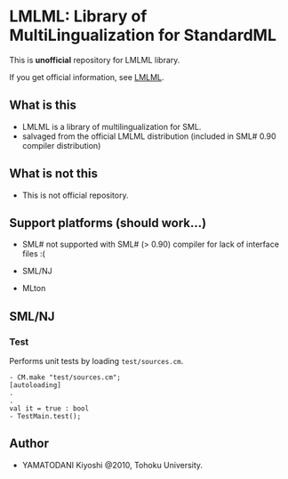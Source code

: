 # LMLML: Library of MultiLingualization for StandardML

This is **unofficial** repository for LMLML library.

If you get official information, see [LMLML].


## What is this

 * LMLML is a library of multilingualization for SML.
 * salvaged from the official LMLML distribution (included in SML# 0.90 compiler distribution)


## What is **not** this

 * This is not official repository.


## Support platforms (should work...)

 * SML#
     not supported with SML# (> 0.90) compiler for lack of interface files :(

 * SML/NJ
 * MLton


## SML/NJ

### Test

Performs unit tests by loading `test/sources.cm`.

```
- CM.make "test/sources.cm";
[autoloading]
.
.
val it = true : bool
- TestMain.test();
```


## Author

 * YAMATODANI Kiyoshi @2010, Tohoku University.


[LMLML]: http://www.pllab.riec.tohoku.ac.jp/smlsharp/ja/?Library%2FLMLML "LMLML"

